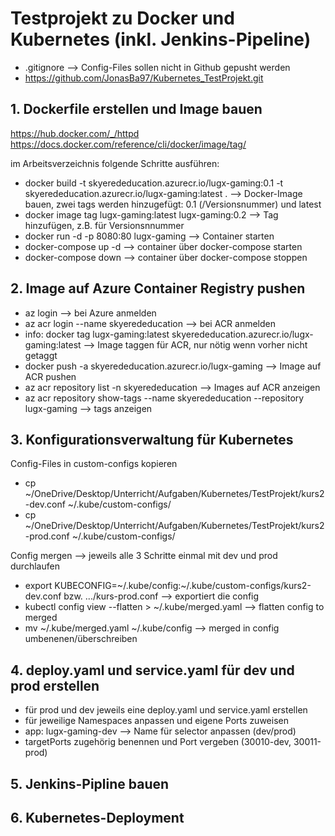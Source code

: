 # Testprojekt zu Docker und Kubernetes (inkl. Jenkins-Pipeline)
- .gitignore --> Config-Files sollen nicht in Github gepusht werden
- https://github.com/JonasBa97/Kubernetes_TestProjekt.git

## 1. Dockerfile erstellen und Image bauen
https://hub.docker.com/_/httpd
https://docs.docker.com/reference/cli/docker/image/tag/

im Arbeitsverzeichnis folgende Schritte ausführen:
- docker build -t skyerededucation.azurecr.io/lugx-gaming:0.1 -t skyerededucation.azurecr.io/lugx-gaming:latest . --> Docker-Image bauen, zwei tags werden hinzugefügt: 0.1 (/Versionsnummer) und latest
- docker image tag lugx-gaming:latest lugx-gaming:0.2 --> Tag hinzufügen, z.B. für Versionsnnummer
- docker run -d -p 8080:80 lugx-gaming --> Container starten
- docker-compose up -d --> container über docker-compose starten
- docker-compose down --> container über docker-compose stoppen

## 2. Image auf Azure Container Registry pushen

- az login --> bei Azure anmelden
- az acr login --name skyerededucation --> bei ACR anmelden
- info: docker tag lugx-gaming:latest skyerededucation.azurecr.io/lugx-gaming:latest --> Image taggen für ACR, nur nötig wenn vorher nicht getaggt
- docker push -a skyerededucation.azurecr.io/lugx-gaming --> Image auf ACR pushen
- az acr repository list -n skyerededucation --> Images auf ACR anzeigen
- az acr repository show-tags --name skyerededucation --repository lugx-gaming --> tags anzeigen

## 3. Konfigurationsverwaltung für Kubernetes
Config-Files in custom-configs kopieren
- cp ~/OneDrive/Desktop/Unterricht/Aufgaben/Kubernetes/TestProjekt/kurs2-dev.conf ~/.kube/custom-configs/
- cp ~/OneDrive/Desktop/Unterricht/Aufgaben/Kubernetes/TestProjekt/kurs2-prod.conf ~/.kube/custom-configs/

Config mergen --> jeweils alle 3 Schritte einmal mit dev und prod durchlaufen
- export KUBECONFIG=~/.kube/config:~/.kube/custom-configs/kurs2-dev.conf bzw. .../kurs-prod.conf --> exportiert die config
- kubectl config view --flatten > ~/.kube/merged.yaml --> flatten config to merged
- mv ~/.kube/merged.yaml ~/.kube/config --> merged in config umbenenen/überschreiben

## 4. deploy.yaml und service.yaml für dev und prod erstellen
- für prod und dev jeweils eine deploy.yaml und service.yaml erstellen
- für jeweilige Namespaces anpassen und eigene Ports zuweisen
- app: lugx-gaming-dev --> Name für selector anpassen (dev/prod)
- targetPorts zugehörig benennen und Port vergeben (30010-dev, 30011-prod)

## 5. Jenkins-Pipline bauen

## 6. Kubernetes-Deployment

